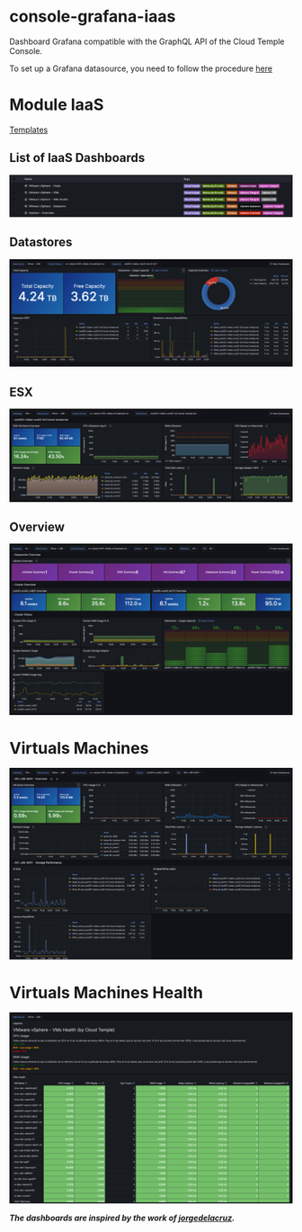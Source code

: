 # console-grafana-iaas
Dashboard Grafana compatible with the GraphQL API of the Cloud Temple Console.

To set up a Grafana datasource, you need to follow the procedure [here](https://docs.cloud-temple.com/console/howto.en/#configuring-the-metrics-module-as-a-data-source-in-grafana)

# Module IaaS
[Templates](dashboards/iaas)

## List of IaaS Dashboards
![](images/grafana_dashboards_iaas.png)

## Datastores
![](images/grafana_dashboards_iaas_datastore.png)

## ESX
![](images/grafana_dashboards_iaas_esx.png)

## Overview
![](images/grafana_dashboards_iaas_overview.png)

# Virtuals Machines
![](images/grafana_dashboards_iaas_vm.png)

# Virtuals Machines Health
![](images/grafana_dashboards_iaas_vms_health.png)

***The dashboards are inspired by the work of [jorgedelacruz](https://www.jorgedelacruz.es/).***





